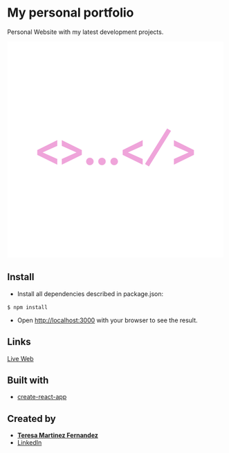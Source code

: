 # My personal portfolio

Personal Website with my latest development projects.

![Screenshot](src/images/Landing__img.png)

## Install

- Install all dependencies described in package.json:

```
$ npm install
```

- Open [http://localhost:3000](http://localhost:3000) with your browser to see the result.

## Links

[Live Web]()

## Built with

- [create-react-app](https://reactjs.org/)

## Created by

- [**Teresa Martinez Fernandez**](https://github.com/teresamarfer)
- [LinkedIn](https://www.linkedin.com/in/teresamarfer/)
